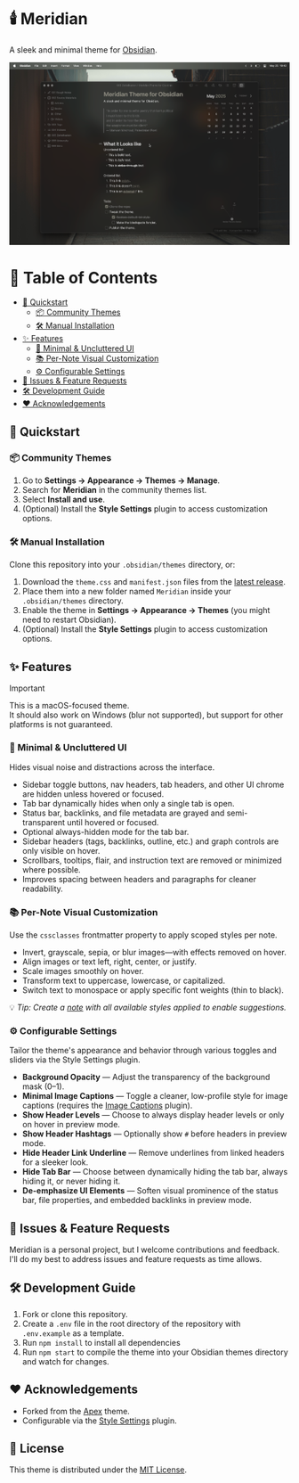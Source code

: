 # 🕯️ Meridian

A sleek and minimal theme for [Obsidian](https://obsidian.md).

![Meridian Theme Screenshot](./docs/cover.png)

# 📑 Table of Contents

- [🚀 Quickstart](#🚀-quickstart)
  - [📦 Community Themes](#📦-community-themes)
  - [🛠️ Manual Installation](#🛠️-manual-installation)
- [✨ Features](#✨-features)
  - [🧼 Minimal & Uncluttered UI](#🧼-minimal-&-uncluttered-ui)
  - [📚 Per-Note Visual Customization](#📚-per-note-visual-customization)
  - [⚙️ Configurable Settings](#⚙️-configurable-settings)
- [🐛 Issues & Feature Requests](#🐛-issues-&-feature-requests)
- [🛠 Development Guide](#🛠-development-guide)
- [❤️ Acknowledgements](#❤️-acknowledgements)

## 🚀 Quickstart

### 📦 Community Themes

1. Go to **Settings → Appearance → Themes → Manage**.
2. Search for **Meridian** in the community themes list.
3. Select **Install and use**.
4. (Optional) Install the **Style Settings** plugin to access customization options.

### 🛠️ Manual Installation

Clone this repository into your `.obsidian/themes` directory, or:

1. Download the `theme.css` and `manifest.json` files from the [latest release](https://github.com/mvahaste/meridian/releases/latest).
2. Place them into a new folder named `Meridian` inside your `.obsidian/themes` directory.
3. Enable the theme in **Settings → Appearance → Themes** (you might need to restart Obsidian).
4. (Optional) Install the **Style Settings** plugin to access customization options.

## ✨ Features

> [!IMPORTANT]
> This is a macOS-focused theme.  
> It should also work on Windows (blur not supported), but support for other platforms is not guaranteed.

### 🧼 Minimal & Uncluttered UI

Hides visual noise and distractions across the interface.

- Sidebar toggle buttons, nav headers, tab headers, and other UI chrome are hidden unless hovered or focused.
- Tab bar dynamically hides when only a single tab is open.
- Status bar, backlinks, and file metadata are grayed and semi-transparent until hovered or focused.
- Optional always-hidden mode for the tab bar.
- Sidebar headers (tags, backlinks, outline, etc.) and graph controls are only visible on hover.
- Scrollbars, tooltips, flair, and instruction text are removed or minimized where possible.
- Improves spacing between headers and paragraphs for cleaner readability.

### 📚 Per-Note Visual Customization

Use the `cssclasses` frontmatter property to apply scoped styles per note.

- Invert, grayscale, sepia, or blur images—with effects removed on hover.
- Align images or text left, right, center, or justify.
- Scale images smoothly on hover.
- Transform text to uppercase, lowercase, or capitalized.
- Switch text to monospace or apply specific font weights (thin to black).

💡 _Tip: Create a [note](https://github.com/mvahaste/meridian/blob/main/CSS%20Class%20Suggestions.md) with all available styles applied to enable suggestions._

### ⚙️ Configurable Settings

Tailor the theme's appearance and behavior through various toggles and sliders via the Style Settings plugin.

- **Background Opacity** — Adjust the transparency of the background mask (0–1).
- **Minimal Image Captions** — Toggle a cleaner, low-profile style for image captions (requires the [Image Captions](https://github.com/alangrainger/obsidian-image-captions) plugin).
- **Show Header Levels** — Choose to always display header levels or only on hover in preview mode.
- **Show Header Hashtags** — Optionally show `#` before headers in preview mode.
- **Hide Header Link Underline** — Remove underlines from linked headers for a sleeker look.
- **Hide Tab Bar** — Choose between dynamically hiding the tab bar, always hiding it, or never hiding it.
- **De-emphasize UI Elements** — Soften visual prominence of the status bar, file properties, and embedded backlinks in preview mode.

## 🐛 Issues & Feature Requests

Meridian is a personal project, but I welcome contributions and feedback. I'll do my best to address issues and feature requests as time allows.

## 🛠 Development Guide

1. Fork or clone this repository.
2. Create a `.env` file in the root directory of the repository with `.env.example` as a template.
3. Run `npm install` to install all dependencies
4. Run `npm start` to compile the theme into your Obsidian themes directory and watch for changes.

## ❤️ Acknowledgements

- Forked from the [Apex](https://github.com/clearlysid/apex) theme.
- Configurable via the [Style Settings](https://github.com/mgmeyers/obsidian-style-settings) plugin.

## 📄 License

This theme is distributed under the [MIT License](LICENSE).
